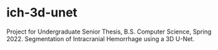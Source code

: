 # ich-3d-unet
Project for Undergraduate Senior Thesis, B.S. Computer Science, Spring 2022. Segmentation of Intracranial Hemorrhage using a 3D U-Net.
